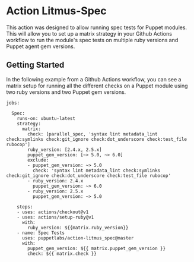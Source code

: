 # Action Litmus-Spec

This action was designed to allow running spec tests for Puppet modules. This will allow you to set up a matrix strategy in your Github Actions workflow to run the module's spec tests on multiple ruby versions and Puppet agent gem versions.

## Getting Started

In the following example from a Github Actions workflow, you can see a matrix setup for running all the different checks on a Puppet module using two ruby versions and two Puppet gem versions.

    jobs:
    
      Spec:
        runs-on: ubuntu-latest
        strategy:
          matrix:
            check: [parallel_spec, 'syntax lint metadata_lint check:symlinks check:git_ignore check:dot_underscore check:test_file rubocop']
            ruby_version: [2.4.x, 2.5.x]
            puppet_gem_version: [~> 5.0, ~> 6.0]
            exclude:
            - puppet_gem_version: ~> 5.0
              check: 'syntax lint metadata_lint check:symlinks check:git_ignore check:dot_underscore check:test_file rubocop'
            - ruby_version: 2.4.x
              puppet_gem_version: ~> 6.0
            - ruby_version: 2.5.x
              puppet_gem_version: ~> 5.0
    
        steps:
        - uses: actions/checkout@v1
        - uses: actions/setup-ruby@v1
          with:
            ruby_version: ${{matrix.ruby_version}}
        - name: Spec Tests
          uses: puppetlabs/action-litmus_spec@master
          with:
            puppet_gem_version: ${{ matrix.puppet_gem_version }}
            check: ${{ matrix.check }}
